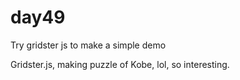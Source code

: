 # day49
Try gridster js to make a simple demo

Gridster.js, making puzzle of Kobe, lol, so interesting.
